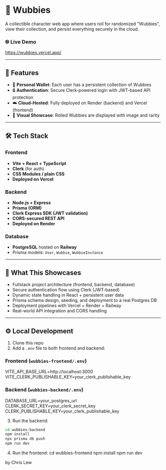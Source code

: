 # 🧸 Wubbies

A collectible character web app where users roll for randomized "Wubbies", view their collection, and persist everything securely in the cloud.

### 🌐 Live Demo  
https://wubbies.vercel.app/

---

## 🚀 Features

- 🎒 **Personal Wallet**: Each user has a persistent collection of Wubbies
- 🔒 **Authentication**: Secure Clerk-powered login with JWT-based API protection
- ☁️ **Cloud-Hosted**: Fully deployed on Render (backend) and Vercel (frontend)
- 🎨 **Visual Showcase**: Rolled Wubbies are displayed with image and rarity

---

## 🛠 Tech Stack

### Frontend
- **Vite + React + TypeScript**
- **Clerk** (for auth)
- **CSS Modules / plain CSS**
- **Deployed on Vercel**

### Backend
- **Node.js + Express**
- **Prisma (ORM)**
- **Clerk Express SDK (JWT validation)**
- **CORS-secured REST API**
- **Deployed on Render**

### Database
- **PostgreSQL** hosted on **Railway**
- Prisma models: `User`, `Wubbie`, `WubbieInstance`

---

## 💼 What This Showcases

- Fullstack project architecture (frontend, backend, database)
- Secure authentication flow using Clerk (JWT-based)
- Dynamic state handling in React + persistent user data
- Prisma schema design, seeding, and deployment to a real Postgres DB
- Deployment pipelines with Vercel + Render + Railway
- Real-world API integration and CORS handling

---

## ⚙️ Local Development

1. Clone this repo
2. Add a `.env` file to both frontend and backend:

### Frontend (`wubbies-frontend/.env`)
VITE_API_BASE_URL=http://localhost:3000
VITE_CLERK_PUBLISHABLE_KEY=your_clerk_publishable_key

### Backend (`wubbies-backend/.env`)
DATABASE_URL=your_postgres_url
CLERK_SECRET_KEY=your_clerk_secret_key
CLERK_PUBLISHABLE_KEY=your_clerk_publishable_key

3. Run the backend:
```bash
cd wubbies-backend
npm install
npx prisma db push
npm run dev
```

4. Run the frontend:
cd wubbies-frontend
npm install
npm run dev


by Chris Lew
